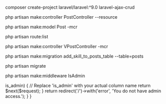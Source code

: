 composer create-project laravel/laravel:^9.0 laravel-ajax-crud

php artisan make:controller PostController --resource

php artisan make:model Post -mcr


php artisan route:list

php artisan make:controller VPostController -mcr

php artisan make:migration add_skill_to_posts_table --table=posts

php artisan migrate


php artisan make:middleware IsAdmin


<?php

namespace App\Http\Middleware;

use Closure;
use Illuminate\Http\Request;
use Illuminate\Support\Facades\Auth;

class IsAdmin
{
    /**
     * Handle an incoming request.
     *
     * @param  \Illuminate\Http\Request  $request
     * @param  \Closure  $next
     * @return mixed
     */
    public function handle(Request $request, Closure $next)
    {
        if (Auth::check() && Auth::user()->is_admin) { // Replace 'is_admin' with your actual column name
            return $next($request);
        }

        return redirect('/')->with('error', 'You do not have admin access.');
    }
}
